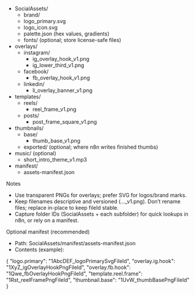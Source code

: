  - SocialAssets/
      - brand/
      - logo_primary.svg
      - logo_icon.svg
      - palette.json (hex values, gradients)
      - fonts/ (optional; store license-safe files)
  - overlays/
      - instagram/
        - ig_overlay_hook_v1.png
        - ig_lower_third_v1.png
      - facebook/
        - fb_overlay_hook_v1.png
      - linkedin/
        - li_overlay_banner_v1.png
  - templates/
      - reels/
        - reel_frame_v1.png
      - posts/
        - post_frame_square_v1.png
  - thumbnails/
      - base/
        - thumb_base_v1.png
      - exported/ (optional; where n8n writes finished thumbs)
  - music/ (optional)
      - short_intro_theme_v1.mp3
  - manifest/
      - assets-manifest.json

  Notes

  - Use transparent PNGs for overlays; prefer SVG for logos/brand marks.
  - Keep filenames descriptive and versioned (…_v1.png). Don’t rename files; replace in-place to keep fileId
  stable.
  - Capture folder IDs (SocialAssets + each subfolder) for quick lookups in n8n, or rely on a manifest.

  Optional manifest (recommended)

  - Path: SocialAssets/manifest/assets-manifest.json
  - Contents (example):

  {
  "logo.primary": "1AbcDEF_logoPrimarySvgFileId",
  "overlay.ig.hook": "1XyZ_igOverlayHookPngFileId",
  "overlay.fb.hook": "1Qwe_fbOverlayHookPngFileId",
  "template.reel.frame": "1Rst_reelFramePngFileId",
  "thumbnail.base": "1UvW_thumbBasePngFileId"
  }
